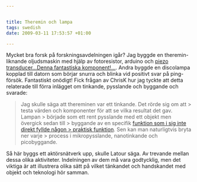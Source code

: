 ```yaml
--- 


title: Theremin och lampa 
tags: swedish 
date: 2009-03-11 17:53:57 +01:00 

---
```


Mycket bra forsk på forskningsavdelningen igår? Jag byggde en theremin-liknande oljudsmaskin med hjälp av fotoresistor, arduino och [piezo transducer...Denna fantastiska komponent!...](#). Andra byggde en discolampa kopplad till datorn som börjar snurra och blinka vid positivt svar på ping-försök. Fantastiskt onödigt! Fick frågan av ChrisK hur jag tyckte att detta relaterade till förra inlägget om tinkande, pysslande och byggande och svarade:

> Jag skulle säga att thereminen var ett tinkande. Det rörde sig om att > testa värden och komponenter för att se vilka resultat det gav. Lampan > började som ett rent pysslande med ett objekt men övergick sedan till > byggande av en specifik [funktion som i sig inte direkt fyllde någon > praktisk funktion](#). Sen kan man naturligtvis bryta ner varje > process i mikropysslande, nanotinkande och picobyggande.

Så här byggs ett aktörsnätverk upp, skulle Latour säga. Av trevande mellan dessa olika aktiviteter. Indelningen av dem må vara godtycklig, men det viktiga är att illustrera olika sätt på vilket tänkandet och handskandet med objekt och teknologi hör samman. 